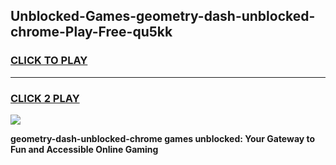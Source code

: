 
## Unblocked-Games-geometry-dash-unblocked-chrome-Play-Free-qu5kk
<h3>
<a href="https://premium76.site?title=geometry-dash-unblocked-chrome&ref=23A">CLICK TO PLAY</a></h3>
<hr>

<h3>
<a href="https://premium76.site?title=geometry-dash-unblocked-chrome&ref=23A">CLICK 2 PLAY</a>
  
</h3>

<a href="https://premium76.site?title=geometry-dash-unblocked-chrome&ref=23A"><img src="https://clearcache.store/games.png"></a>


**geometry-dash-unblocked-chrome games unblocked: Your Gateway to Fun and Accessible Online Gaming**
